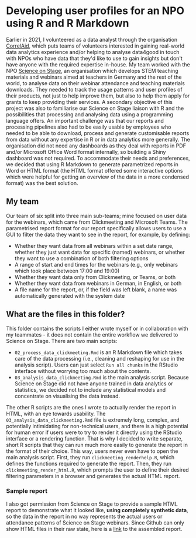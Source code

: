 # Developing user profiles for an NPO using R and R Markdown
Earlier in 2021, I volunteered as a data analyst through the organisation [CorrelAid](https://correlaid.org/), which puts teams of volunteers interested in gaining real-world data analytics experience and/or helping to analyse data4good in touch with NPOs who have data that they'd like to use to gain insights but don't have anyone with the required expertise in-house.
My team worked with the NPO [Science on Stage](https://www.science-on-stage.de/), an organisation which develops STEM teaching materials and webinars aimed at teachers in Germany and the rest of the world, to analyse data on their webinar attendance and teaching materials downloads. They needed to track the usage patterns and user profiles of their products, not just to help improve them, but also to help them apply for grants to keep providing their services.
A secondary objective of this project was also to familiarise our Science on Stage liaison with R and the possibilities that processing and analysing data using a programming language offers. 
An important challenge was that our reports and processing pipelines also had to be easily usable by employees who needed to be able to download, process and generate customisable reports from data without any expertise in R or in data analytics more generally.
The organisation did not need any dashboards as they deal with reports in PDF and/or Microsoft Office Word format internally, so building a Shiny dashboard was not required. To accommodate their needs and preferences, we decided that using R Markdown to generate parametrized reports in Word or HTML format (the HTML format offered some interactive options which were helpful for getting an overview of the data in a more condensed format) was the best solution.

## My team
Our team of six split into three main sub-teams; mine focused on user data for the webinars, which came from Clickmeeting and Microsoft Teams.
The parametrised report format for our report specifically allows users to use a GUI to filter the data they want to see in the report, for example, by defining: 
* Whether they want data from all webinars within a set date range, whether they just want data for specific (named) webinars, or whether they want to use a combination of both filtering options
* A range of start and end times for the webinars (e.g., only webinars which took place between 17:00 and 19:00)
* Whether they want data only from Clickmeeting, or Teams, or both
* Whether they want data from webinars in German, in English, or both
* A file name for the report, or, if the field was left blank, a name was automatically generated with the system date

## What are the files in this folder?
This folder contains the scripts I either wrote myself or in collaboration with my teammates - it does not contain the entire workflow we delivered to Science on Stage.
There are two main scripts:
* `02_process_data_clickmeeting.Rmd` is an R Markdown file which takes care of the data processing (i.e., cleaning and reshaping for use in the analysis script). Users can just select `Run all chunks` in the RStudio interface without worrying too much about the contents.
* `03_analysis_data_clickmeeting.Rmd` is the main analysis script. Because Science on Stage did not have anyone trained in data analytics or statistics, we decided not to include any statistical models and concentrate on visualising the data instead. 

The other R scripts are the ones I wrote to actually render the report in HTML, with an eye towards usability. The `03_analysis_data_clickmeeting.Rmd` file is extremely long, complex, and potentially intimidating for non-technical users, and there is a high potential for human error if users were to try to render it directly using the RStudio interface or a rendering function. 
That is why I decided to write separate, short R scripts that they can run much more easily to generate the report in the format of their choice. This way, users never even have to open the main analysis script. First, they run `clickmeeting_renderhelp.R`, which defines the functions required to generate the report. Then, they run `clickmeeting_render_html.R`, which prompts the user to define their desired filtering parameters in a browser and generates the actual HTML report. 

### Sample report
I also got permission from Science on Stage to provide a sample HTML report to demonstrate what it looked like, **using completely synthetic data**, so the data in the report in no way represents the actual users or attendance patterns of Science on Stage webinars. 
Since Github can only show HTML files in their raw state, here is a [link]() to the assembled report.
